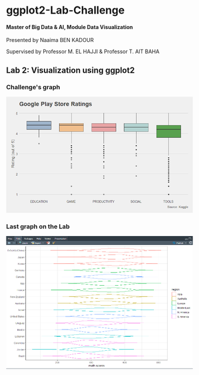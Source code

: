 # ggplot2-Lab-Challenge
#### Master of Big Data & AI, Module Data Visualization 


Presented by Naaima BEN KADOUR

Supervised by Professor M. EL HAJJI
             & Professor T. AIT BAHA

## Lab 2: Visualization using ggplot2

### Challenge's graph

![alt text](https://github.com/Naaimaben/ggplot2-Lab-Challenge/blob/master/ChallengeGraph.png)

### Last graph on the Lab

![alt text](https://github.com/Naaimaben/ggplot2-Lab-Challenge/blob/master/grapheLab1.PNG)
